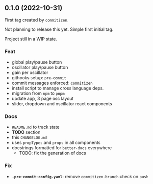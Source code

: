 ## 0.1.0 (2022-10-31)

First tag created by `commitizen`.

Not planning to release this yet. Simple first initial tag.

Project still in a WIP state.

### Feat

- global play/pause button
- oscillator play/pause button
- gain per oscillator
- githooks setup: `pre-commit`
- commit messages enforced: `commitizen`
- install script to manage cross language deps.
- migration from `npm` to `pnpm`
- update app, 3 page osc layout
- slider, dropdown and oscillator react components

### Docs

- `README.md` to track state
- **TODO** section
- this `CHANGELOG.md`
- uses `propTypes` and `props` in all components
- docstrings formatted for `better-docs` everywhere
  - TODO: fix the generation of docs

### Fix

- **`.pre-commit-config.yaml`**: remove `commitizen-branch` check on `push`
